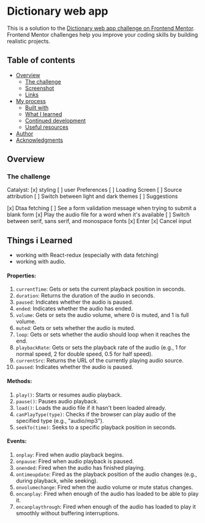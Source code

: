 # Dictionary web app

This is a solution to the [Dictionary web app challenge on Frontend Mentor](https://www.frontendmentor.io/challenges/dictionary-web-app-h5wwnyuKFL).
Frontend Mentor challenges help you improve your coding skills by building realistic projects.



## Table of contents

- [Overview](#overview)
  - [The challenge](#the-challenge)
  - [Screenshot](#Screenshot)
  - [Links](#Links)
- [My process](#my-process)
  - [Built with](#built-with)
  - [What I learned](#what-i-learned)
  - [Continued development](#continued-development)
  - [Useful resources](#useful-resources)
- [Author](#author)
- [Acknowledgments](#acknowledgments)

## Overview

### The challenge

Catalyst:
[x] styling
[ ] user Preferences
[ ] Loading Screen
[ ] Source attribution
[ ] Switch between light and dark themes
[ ] Suggestions

[x] Dtaa fetching
[ ] See a form validation message when trying to submit a blank form
[x] Play the audio file for a word when it's available
[ ] Switch between serif, sans serif, and monospace fonts
[x] Enter
[x] Cancel input


## Things i Learned
- working with React-redux (especially with data fetching)
- working with audio.

 #### Properties:

1. `currentTime`: Gets or sets the current playback position in seconds.
2. `duration`: Returns the duration of the audio in seconds.
3. `paused`: Indicates whether the audio is paused.
4. `ended`: Indicates whether the audio has ended.
5. `volume`: Gets or sets the audio volume, where 0 is muted, and 1 is full volume.
6. `muted`: Gets or sets whether the audio is muted.
7. `loop`: Gets or sets whether the audio should loop when it reaches the end.
8. `playbackRate`: Gets or sets the playback rate of the audio (e.g., 1 for normal speed, 2 for double speed, 0.5 for half speed).
9. `currentSrc`: Returns the URL of the currently playing audio source.
10. `paused`: Indicates whether the audio is paused.

#### Methods:

1. `play()`: Starts or resumes audio playback.
2. `pause()`: Pauses audio playback.
3. `load()`: Loads the audio file if it hasn't been loaded already.
4. `canPlayType(type)`: Checks if the browser can play audio of the specified type (e.g., "audio/mp3").
5. `seekTo(time)`: Seeks to a specific playback position in seconds.

#### Events:

1. `onplay`: Fired when audio playback begins.
2. `onpause`: Fired when audio playback is paused.
3. `onended`: Fired when the audio has finished playing.
4. `ontimeupdate`: Fired as the playback position of the audio changes (e.g., during playback, while seeking).
5. `onvolumechange`: Fired when the audio volume or mute status changes.
6. `oncanplay`: Fired when enough of the audio has loaded to be able to play it.
7. `oncanplaythrough`: Fired when enough of the audio has loaded to play it smoothly without buffering interruptions.

